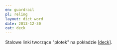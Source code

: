 ```yaml
---
en: guardrail
pl: reling
layout: dict_word
date: 2013-12-30
cat: deck
---
```


Stalowe linki tworzące "płotek" na pokładzie [[deck](/dict/deck.html)].